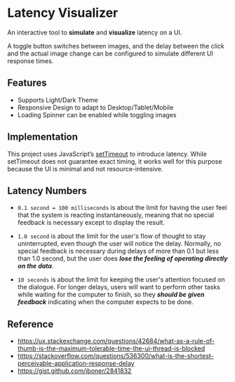 # Latency Visualizer

An interactive tool to **simulate** and **visualize** latency on a UI.

A toggle button switches between images, and the delay between the click and the actual image change can be configured to simulate different UI response times.

## Features

- Supports Light/Dark Theme
- Responsive Design to adapt to Desktop/Tablet/Mobile
- Loading Spinner can be enabled while toggling images

## Implementation

This project uses JavaScript’s [setTimeout](https://developer.mozilla.org/en-US/docs/Web/API/Window/setTimeout) to introduce latency.
While setTimeout does not guarantee exact timing, it works well for this purpose because the UI is minimal and not resource-intensive.

## Latency Numbers

- `0.1 second = 100 milliseconds` is about the limit for having the user feel that the system is reacting instantaneously, meaning that no special feedback is necessary except to display the result.

- `1.0 second` is about the limit for the user's flow of thought to stay uninterrupted, even though the user will notice the delay. Normally, no special feedback is necessary during delays of more than 0.1 but less than 1.0 second, but the user does ***lose the feeling of operating directly on the data***.

- `10 seconds` is about the limit for keeping the user's attention focused on the dialogue. For longer delays, users will want to perform other tasks while waiting for the computer to finish, so they ***should be given feedback*** indicating when the computer expects to be done.


## Reference
- https://ux.stackexchange.com/questions/42684/what-as-a-rule-of-thumb-is-the-maximum-tolerable-time-the-ui-thread-is-blocked
- https://stackoverflow.com/questions/536300/what-is-the-shortest-perceivable-application-response-delay
- https://gist.github.com/jboner/2841832
